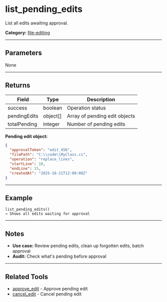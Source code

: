 ﻿# list_pending_edits

List all edits awaiting approval.

**Category:** [file-editing](INDEX.md)

---

## Parameters

None

---

## Returns

| Field | Type | Description |
|-------|------|-------------|
| success | boolean | Operation status |
| pendingEdits | object[] | Array of pending edit objects |
| totalPending | integer | Number of pending edits |

**Pending edit object:**
```json
{
  "approvalToken": "edit_456",
  "filePath": "C:\\code\\MyClass.cs",
  "operation": "replace_lines",
  "startLine": 10,
  "endLine": 15,
  "createdAt": "2025-10-21T12:00:00Z"
}
```

---

## Example

```
list_pending_edits()
→ Shows all edits waiting for approval
```

---

## Notes

- **Use case:** Review pending edits, clean up forgotten edits, batch approval
- **Audit:** Check what's pending before approval

---

## Related Tools

- [approve_edit](approve_edit.md) - Approve pending edit
- [cancel_edit](cancel_edit.md) - Cancel pending edit